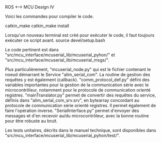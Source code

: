 ROS <--> MCU Design IV


Voici les commandes pour compiler le code.

catkin_make
catkin_make install


Lorsqu'un nouveau terminal est créé pour exécuter le code, il faut toujours exécuter ce script avant.
source devel/setup.bash



Le code pertinent est dans "src/mcu_interface/mcuserial_lib/mcuserial_pyhon/" et "src/mcu_interface/mcuserial_lib/mcuserial_msgs/".

Plus particulièrement, "mcuserial_node.py" qui est le fichier contenant le noeud démarrant le Service "alim_serial_com". La routine de gestion des requêtes y est également (callback).
"comm_protocol_def.py" défini des variables importantes pour la gestion de la communication série avec le microcontrôleur, notamment pour le protocole de communication orienté registres.
"mainTranslator.py" permet de convertir des requêtes du service, définis dans "alim_serial_com_srv.srv", en bytearray concordant au protocole de communication série orienté registres. Il permet également de faire l'opération inverse.
"SerialInterface.py" permet d'envoyer des messages et d'en recevoir au/du microcontrôleur, avec la bonne routine pour être robuste au bruit.

Les tests unitaires, décrits dans le manuel technique, sont disponibles dans "src/mcu_interface/mcuserial_lib/mcuserial_pyhon/test/".
